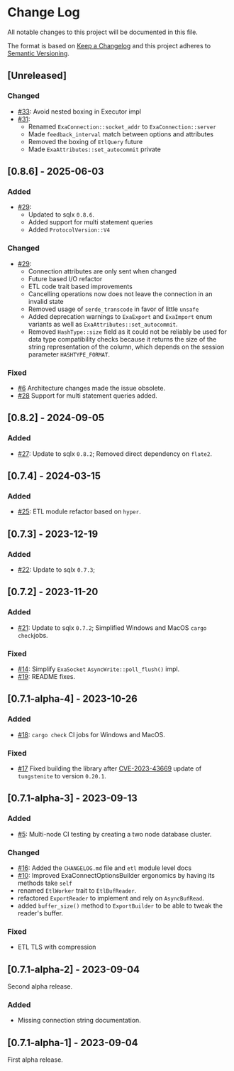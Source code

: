 # Change Log

All notable changes to this project will be documented in this file.

The format is based on [Keep a Changelog](http://keepachangelog.com/)
and this project adheres to [Semantic Versioning](http://semver.org/).

## [Unreleased]

### Changed

- [#33](https://github.com/bobozaur/sqlx-exasol/pull/33): Avoid nested boxing in Executor impl
- [#31](https://github.com/bobozaur/sqlx-exasol/pull/31):
  - Renamed `ExaConnection::socket_addr` to `ExaConnection::server`
  - Made `feedback_interval` match between options and attributes
  - Removed the boxing of `EtlQuery` future
  - Made `ExaAttributes::set_autocommit` private

## [0.8.6] - 2025-06-03

### Added

- [#29](https://github.com/bobozaur/sqlx-exasol/pull/29):
  - Updated to sqlx `0.8.6`.
  - Added support for multi statement queries
  - Added `ProtocolVersion::V4`

### Changed

- [#29](https://github.com/bobozaur/sqlx-exasol/pull/29):
  - Connection attributes are only sent when changed
  - Future based I/O refactor
  - ETL code trait based improvements
  - Cancelling operations now does not leave the connection in an invalid state
  - Removed usage of `serde_transcode` in favor of little `unsafe`
  - Added deprecation warnings to `ExaExport` and `ExaImport` enum variants as well as `ExaAttributes::set_autocommit`.
  - Removed `HashType::size` field as it could not be reliably be used for data type compatibility checks because it returns the size of the string representation of the column, which depends on the session parameter `HASHTYPE_FORMAT`.

### Fixed

- [#6](https://github.com/bobozaur/sqlx-exasol/issues/6) Architecture changes made the issue obsolete.
- [#28](https://github.com/bobozaur/sqlx-exasol/issues/28) Support for multi statement queries added.

## [0.8.2] - 2024-09-05

### Added

- [#27](https://github.com/bobozaur/sqlx-exasol/pull/27): Update to sqlx `0.8.2`; Removed direct dependency on `flate2`.

## [0.7.4] - 2024-03-15

### Added

- [#25](https://github.com/bobozaur/sqlx-exasol/pull/25): ETL module refactor based on `hyper`.

## [0.7.3] - 2023-12-19

### Added

- [#22](https://github.com/bobozaur/sqlx-exasol/issues/22): Update to sqlx `0.7.3`;

## [0.7.2] - 2023-11-20

### Added

- [#21](https://github.com/bobozaur/sqlx-exasol/pull/21): Update to sqlx `0.7.2`; Simplified Windows and MacOS `cargo check`jobs.

### Fixed

- [#14](https://github.com/bobozaur/sqlx-exasol/issues/14): Simplify `ExaSocket` `AsyncWrite::poll_flush()` impl.
- [#19](https://github.com/bobozaur/sqlx-exasol/pull/19): README fixes.

## [0.7.1-alpha-4] - 2023-10-26

### Added

- [#18](https://github.com/bobozaur/sqlx-exasol/pull/18): `cargo check` CI jobs for Windows and MacOS.

### Fixed

- [#17](https://github.com/bobozaur/sqlx-exasol/issues/17) Fixed building the library after
  [CVE-2023-43669](https://nvd.nist.gov/vuln/detail/CVE-2023-43669) update of `tungstenite` to version `0.20.1`.

## [0.7.1-alpha-3] - 2023-09-13

### Added

- [#5](https://github.com/bobozaur/sqlx-exasol/issues/5): Multi-node CI testing by creating a two node database cluster.

### Changed

- [#16](https://github.com/bobozaur/sqlx-exasol/pull/16): Added the `CHANGELOG.md` file and `etl` module level docs
- [#10](https://github.com/bobozaur/sqlx-exasol/issues/10): Improved ExaConnectOptionsBuilder ergonomics by having its methods take `self`
- renamed `EtlWorker` trait to `EtlBufReader`.
- refactored `ExportReader` to implement and rely on `AsyncBufRead`.
- added `buffer_size()` method to `ExportBuilder` to be able to tweak the reader's buffer.

### Fixed

- ETL TLS with compression

## [0.7.1-alpha-2] - 2023-09-04

Second alpha release.

### Added

- Missing connection string documentation.

## [0.7.1-alpha-1] - 2023-09-04

First alpha release.

